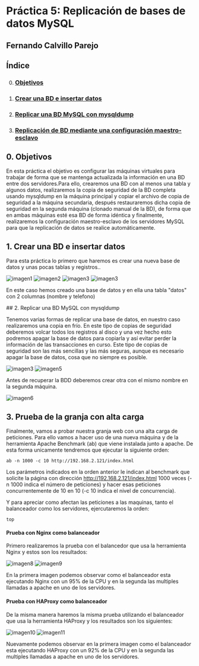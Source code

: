 # Práctica 5: Replicación de bases de datos MySQL
## Fernando Calvillo Parejo

## Índice

0. ### [Objetivos](#0)
1. ### [Crear una BD e insertar datos](#1)
2. ### [Replicar una BD MySQL con mysqldump](#2)
3. ### [Replicación de BD mediante una configuración maestro-esclavo](#3)

<div id='0' />

## 0. Objetivos

En esta práctica el objetivo es configurar las máquinas virtuales para trabajar de forma que se mantenga actualizada la información en una BD entre dos servidores.Para ello, crearemos una BD con al menos una tabla y algunos datos, realizaremos la copia de seguridad de la BD completa usando mysqldump en la máquina principal y copiar el archivo de copia de seguridad a la máquina secundaria, después restauraremos dicha copia de seguridad en la segunda máquina (clonado manual
de la BD), de forma que en ambas máquinas esté esa BD de forma idéntica y finalmente, realizaremos la configuración maestro-esclavo de los servidores MySQL para que la replicación de datos se realice automáticamente.

<div id='1' />

## 1. Crear una BD e insertar datos

Para esta práctica lo primero que haremos es crear una nueva base de datos y unas pocas tablas y registros..                 

![imagen1](https://github.com/FernandoCP/SWAP/blob/master/Práctica5/imagenes/1.png)
![imagen2](https://github.com/FernandoCP/SWAP/blob/master/Práctica5/imagenes/2.png)
![imagen3](https://github.com/FernandoCP/SWAP/blob/master/Práctica5/imagenes/3.png)
![imagen3](https://github.com/FernandoCP/SWAP/blob/master/Práctica5/imagenes/4.png)
       
En este caso hemos creado una base de datos y en ella una tabla "datos" con 2 columnas (nombre y telefono)

<div id='2' />
## 2. Replicar una BD MySQL con mysqldump

Tenemos varias formas de replicar una base de datos, en nuestro caso realizaremos una copia en frío. En este tipo de copias de seguridad deberemos volcar todos los registros al disco y una vez hecho esto podremos apagar la base de datos para copiarla y así evitar perder la información de las transacciones en curso. Este tipo de copias de seguridad son las más sencillas y las más seguras, aunque es necesario apagar la base de datos, cosa que no siempre es posible.


![imagen3](https://github.com/FernandoCP/SWAP/blob/master/Práctica5/imagenes/5.png)
![imagen5](https://github.com/FernandoCP/SWAP/blob/master/Práctica5/imagenes/7.png)

Antes de recuperar la BDD deberemos crear otra con el mismo nombre en la segunda máquina.


![imagen6](https://github.com/FernandoCP/SWAP/blob/master/Práctica5/imagenes/8.png)

## 3. Prueba de la granja con alta carga

 Finalmente, vamos a probar nuestra granja web con una alta carga de peticiones. Para ello vamos a hacer uso de una nueva máquina y de la herramienta Apache Benchmark (ab) que viene instalada junto a apache. De esta forma unicamente tendremos que ejecutar la siguiente orden:

    ab -n 1000 -c 10 http://192.168.2.121/index.html
Los parámetros indicados en la orden anterior le indican al benchmark que solicite la página con dirección http://192.168.2.121/index.html 1000 veces (-n 1000 indica el número de peticiones) y hacer esas peticiones concurrentemente de 10 en 10 (-c 10 indica el nivel de concurrencia).

Y para apreciar como afectan las peticiones a las maquinas, tanto el balanceador como los servidores, ejercutaremos la orden: 

    top
 <div id='31' />
 
 #### Prueba con Nginx como balanceador
 
  Primero realizaremos la prueba con el balancedor que usa la herramienta Nginx y estos son los resultados:
 
 ![imagen8](https://github.com/FernandoCP/SWAP/blob/master/Práctica3/imagenes/nginxBenchmark.png)
 ![imagen9](https://github.com/FernandoCP/SWAP/blob/master/Práctica3/imagenes/nginxbenchamrk2.png)
 
 En la primera imagen podemos observar como el balanceador esta ejecutando Nginx con un 95% de la CPU y en la segunda las multiples llamadas a apache en uno de los servidores.
  <div id='32' />
 
 #### Prueba con HAProxy como balanceador
 
  De la misma manera haremos la misma prueba utilizando el balanceador que usa la herramienta HAProxy y los resultados son los siguientes:
  
 ![imagen10](https://github.com/FernandoCP/SWAP/blob/master/Práctica3/imagenes/BenchmarkHP.png)
 ![imagen11](https://github.com/FernandoCP/SWAP/blob/master/Práctica3/imagenes/BenchSWAP2HP.png)
  
  Nuevamente podemos observar en la primera imagen como el balanceador esta ejecutando HAProxy con un 92% de la CPU y en la segunda las multiples llamadas a apache en uno de los servidores.
